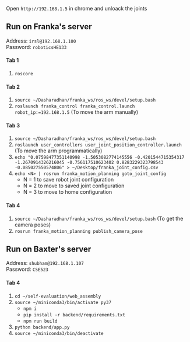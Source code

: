 Open `http://192.168.1.5` in chrome and unloack the joints

## Run on Franka's server

Address:  `irsl@192.168.1.100`<br/>
Password: `roboticsHE133`

#### Tab 1
  1. `roscore`

#### Tab 2
  1. `source ~/Dasharadhan/franka_ws/ros_ws/devel/setup.bash`
  2. `roslaunch franka_control franka_control.launch robot_ip:=192.168.1.5` (To move the arm manually)

#### Tab 3
  1. `source ~/Dasharadhan/franka_ws/ros_ws/devel/setup.bash`
  2. `roslaunch user_controllers user_joint_position_controller.launch` (To move the arm programmatically)
  3. `echo "0.07598477351140998
-1.5053082774145556
-0.4201544715354317
-1.2670914326216045
-0.756117510623402
0.8283229323798543
-0.085027550574806" > ~/Desktop/franka_joint_config.csv`
  3. `echo <N> | rosrun franka_motion_planning goto_joint_config`
     - N = 1 to save robot joint configuration
     - N = 2 to move to saved joint configuration
     - N = 3 to move to home configuration

#### Tab 4
  1. `source ~/Dasharadhan/franka_ws/ros_ws/devel/setup.bash` (To get the camera poses)
  3. `rosrun franka_motion_planning publish_camera_pose`


## Run on Baxter's server

Address:  `shubham@192.168.1.107`<br/>
Password: `CSE523`

#### Tab 4
  1. `cd ~/self-evaluation/web_assembly`
  2. `source ~/miniconda3/bin/activate py37`
     - `npm i`
     - `pip install -r backend/requirements.txt`
     - `npm run build`
  3. `python backend/app.py`
  4. `source ~/miniconda3/bin/deactivate`
